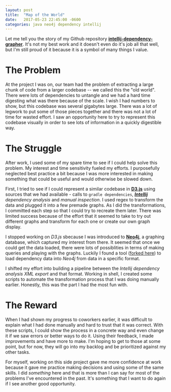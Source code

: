 ```yaml
---
layout: post
title:  "Map of the World"
date:   2017-05-23 22:45:00 -0600
categories: java neo4j dependency intellij
---
```


Let me tell you the story of my Github repository [**intellij-dependency-grapher**](https://github.com/dvoraqs/intellij-dependencies-grapher). It's not my best work and it doesn't even do it's job all that well, but I'm still proud of it because it is a symbol of many things I value. 

# The Problem

At the project I was on, our team had the problem of extracting a large chunk of code from a larger codebase -- we called this the "old world". There were lots of dependencies to untangle and we had a hard time digesting what was there because of the scale. I wish I had numbers to show, but this codebase was several gigabytes large. There was a lot of legwork to put some of those pieces together and there was not a lot of time for wasted effort. I saw an opportunity here to try to represent this codebase visually in order to see lots of information in a quickly digestible way.

# The Struggle

After work, I used some of my spare time to see if I could help solve this problem. My interest and time sensitivity fueled my efforts. I purposefully neglected best practice a bit because I was more interested in making something that could be useful and would otherwise be slowed down.

First, I tried to see if I could represent a similar codebase in [**D3.js**](d3js.org) using sources that we had available - calls to `gradle dependencies`, *[**Intellij**](https://www.jetbrains.com/idea/) dependency analysis* and *manual inspection*. I used regex to transform the data and plugged it into a few premade graphs. As I did the transformations, I committed each step so that I could try to recreate them later. There was limited success because of the effort that it seemed to take to try out different graphs and transform for each one or create our own graph display. 

I stopped working on *D3.js* sbecause I was introduced to [**Neo4j**](https://neo4j.com/), a graphing database, which captured my interest from there. It seemed that once we could get the data loaded, there were lots of possiblities in terms of making queries and playing with the graphs. Luckily I found a tool ([forked here](https://github.com/dvoraqs/dependency-graph)) to load dependency data into *Neo4j* from data in a specific format. 

I shifted my effort into building a pipeline between the *Intellij dependency analysis XML export* and that format. Working in shell, I created some scripts to automate the transformation process that I was doing manually earlier. Honestly, this was the part I had the most fun with.

# The Reward

When I had shown my progress to coworkers earlier, it was difficult to explain what I had done manually and hard to trust that it was correct. With these scripts, I could show the process in a concrete way and even change it if we saw errors or better ways to do it. Using their feedback, I made improvements and have more to make. I'm hoping to get to those at some point, but for now, they will go into my backlog and be prioritized against my other tasks.

For myself, working on this side project gave me more confidence at work because it gave me practice making decisions and using some of the same skills. I did *something* here and that is more than I can say for most of the problems I've encountered in the past. It's something that I want to do again if I see another good opportunity.